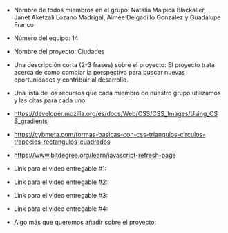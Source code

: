 - Nombre de todos miembros en el grupo: Natalia	Malpica Blackaller, Janet Aketzali	Lozano Madrigal, Aimée	Delgadillo González y Guadalupe	Franco

- Número del equipo: 14

- Nombre del proyecto: Ciudades

- Una descripción corta (2-3 frases) sobre el proyecto: El proyecto trata acerca de como combiar la perspectiva para buscar nuevas oportunidades y contribuir al desarrollo.

- Una lista de los recursos que cada miembro de nuestro grupo utilizamos y las citas para cada uno:
- https://developer.mozilla.org/es/docs/Web/CSS/CSS_Images/Using_CSS_gradients
- https://cybmeta.com/formas-basicas-con-css-triangulos-circulos-trapecios-rectangulos-cuadrados
- https://www.bitdegree.org/learn/javascript-refresh-page

- Link para el video entregable #1:

- Link para el video entregable #2:

- Link para el video entregable #3:

- Link para el video entregable #4:

- Algo más que queremos añadir sobre el proyecto:
